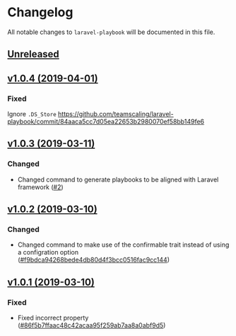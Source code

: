 # Changelog

All notable changes to `laravel-playbook` will be documented in this file.

## [Unreleased](https://github.com/teamscaling/laravel-playbook/compare/v1.0.4...master)

## [v1.0.4 (2019-04-01)](https://github.com/teamscaling/laravel-playbook/compare/v1.0.3...v.1.0.4)

### Fixed
Ignore `.DS_Store` https://github.com/teamscaling/laravel-playbook/commit/84aaca5cc7d05ea22653b2980070ef58bb149fe6

## [v1.0.3 (2019-03-11)](https://github.com/teamscaling/laravel-playbook/compare/v1.0.2...v1.0.3)

### Changed
- Changed command to generate playbooks to be aligned with Laravel framework ([#2](https://github.com/teamscaling/laravel-playbook/pull/2))

## [v1.0.2 (2019-03-10)](https://github.com/teamscaling/laravel-playbook/compare/v1.0.1...v1.0.2)

### Changed
- Changed command to make use of the confirmable trait instead of using a configration option ([#f9bdca94268bede4db80d4f3bcc0516fac9cc144](https://github.com/teamscaling/laravel-playbook/commit/f9bdca94268bede4db80d4f3bcc0516fac9cc144))

## [v1.0.1 (2019-03-10)](https://github.com/teamscaling/laravel-playbook/compare/v1.0.0...v1.0.1)

### Fixed
- Fixed incorrect property ([#86f5b7ffaac48c42acaa95f259ab7aa8a0abf9d5](https://github.com/teamscaling/laravel-playbook/commit/86f5b7ffaac48c42acaa95f259ab7aa8a0abf9d5))

